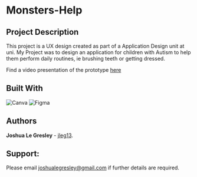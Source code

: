 # Monsters-Help

## Project Description

This project is a UX design created as part of a Application Design unit at uni. My Project was to design an application for children with Autism to help them perform daily routines, ie brushing teeth or getting dressed.

Find a video presentation of the prototype [here](https://www.youtube.com/watch?v=_zyF0l8guC8)

## Built With

![Canva](https://img.shields.io/badge/Canva-%2300C4CC.svg?style=for-the-badge&logo=Canva&logoColor=white)
![Figma](https://img.shields.io/badge/figma-%23F24E1E.svg?style=for-the-badge&logo=figma&logoColor=white)

## Authors

**Joshua Le Gresley**  - [jleg13](https://https://github.com/jleg13).

## Support:
Please email joshualegresley@gmail.com if further details are required.
